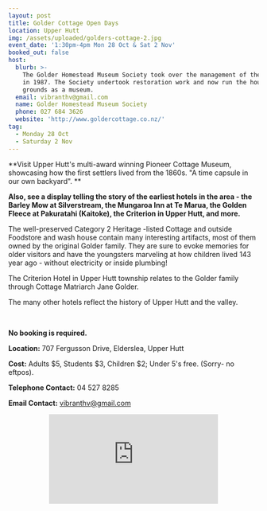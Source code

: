 ```yaml
---
layout: post
title: Golder Cottage Open Days
location: Upper Hutt
img: /assets/uploaded/golders-cottage-2.jpg
event_date: '1:30pm-4pm Mon 28 Oct & Sat 2 Nov'
booked_out: false
host:
  blurb: >-
    The Golder Homestead Museum Society took over the management of the property
    in 1987. The Society undertook restoration work and now run the house and
    grounds as a museum.
  email: vibranthv@gmail.com
  name: Golder Homestead Museum Society
  phone: 027 684 3626
  website: 'http://www.goldercottage.co.nz/'
tag:
  - Monday 28 Oct
  - Saturday 2 Nov
---
```

**Visit Upper Hutt's multi-award winning Pioneer Cottage Museum, showcasing how the first settlers lived from the 1860s. "A time capsule in our own backyard".
**

**Also, see a display telling the story of the earliest hotels in the area - the Barley Mow at Silverstream, the Mungaroa Inn at Te Marua, the Golden Fleece at Pakuratahi (Kaitoke), the Criterion
 in Upper Hutt, and more.**

The well-preserved Category 2 Heritage -listed Cottage and outside Foodstore and wash house contain many interesting artifacts, most of them owned by the original Golder family. They are sure to evoke memories for older visitors and have the youngsters marveling at how children lived 143 year ago - without electricity or inside plumbing!

The Criterion Hotel in Upper Hutt township relates to the Golder family through Cottage Matriarch Jane Golder.

The many other hotels reflect the history of Upper Hutt and the valley. 

<br> 

**No booking is required.**

**Location:** 707 Fergusson Drive, Elderslea, Upper Hutt 

**Cost:** Adults $5, Students $3, Children $2; Under 5's free. (Sorry- no eftpos).

**Telephone Contact:** 04 527 8285

**Email Contact:** vibranthv@gmail.com

<center><iframe src="https://www.facebook.com/plugins/page.php?href=https%3A%2F%2Fwww.facebook.com%2FGolders-Cottage-172738402909074%2F&tabs=header&width=340&height=180&small_header=false&adapt_container_width=true&hide_cover=false&show_facepile=true&appId" width="340" height="180" style="border:none;overflow:hidden" scrolling="no" frameborder="0" allowTransparency="true" allow="encrypted-media"></iframe></center>
